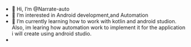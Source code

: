 - 👋 Hi, I’m @Narrate-auto
- 👀 I’m interested in Android development,and Automation
- 🌱 I’m currently learning how to work with kotlin and android studion. Also, im learing how automation work to implement it for the application i will create using android studio.
-
<!---
Narrate-auto/Narrate-auto is a ✨ special ✨ repository because its `README.md` (this file) appears on your GitHub profile.
You can click the Preview link to take a look at your changes.
--->
